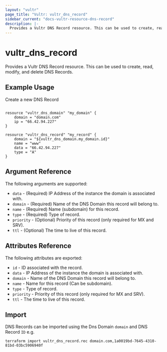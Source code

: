 ```yaml
---
layout: "vultr"
page_title: "Vultr: vultr_dns_record"
sidebar_current: "docs-vultr-resource-dns-record"
description: |-
  Provides a Vultr DNS Record resource. This can be used to create, read, modify, and delete DNS Records.
---
```


# vultr_dns_record

Provides a Vultr DNS Record resource. This can be used to create, read, modify, and delete DNS Records.

## Example Usage

Create a new DNS Record

```hcl

resource "vultr_dns_domain" "my_domain" {
	domain = "domain.com"
	ip = "66.42.94.227"
}

resource "vultr_dns_record" "my_record" {
	domain = "${vultr_dns_domain.my_domain.id}"
	name = "www"
	data = "66.42.94.227"
	type = "A"
}
```

## Argument Reference

The following arguments are supported:

* `data` - (Required) IP Address of the instance the domain is associated with.
* `domain` - (Required) Name of the DNS Domain this record will belong to.
* `name` - (Required) Name (subdomain) for this record.
* `type` - (Required) Type of record.
* `priority` - (Optional) Priority of this record (only required for MX and SRV). 
* `ttl` - (Optional) The time to live of this record.

## Attributes Reference

The following attributes are exported:

* `id` - ID associated with the record.
* `data` - IP Address of the instance the domain is associated with.
* `domain` - Name of the DNS Domain this record will belong to.
* `name` - Name for this record (Can be subdomain).
* `type` - Type of record.
* `priority` - Priority of this record (only required for MX and SRV). 
* `ttl` -  The time to live of this record.

## Import

DNS Records can be imported using the Dns Domain `domain` and DNS Record `ID` e.g.

```
terraform import vultr_dns_record.rec domain.com,1a0019bd-7645-4310-81bd-03bc5906940f
```